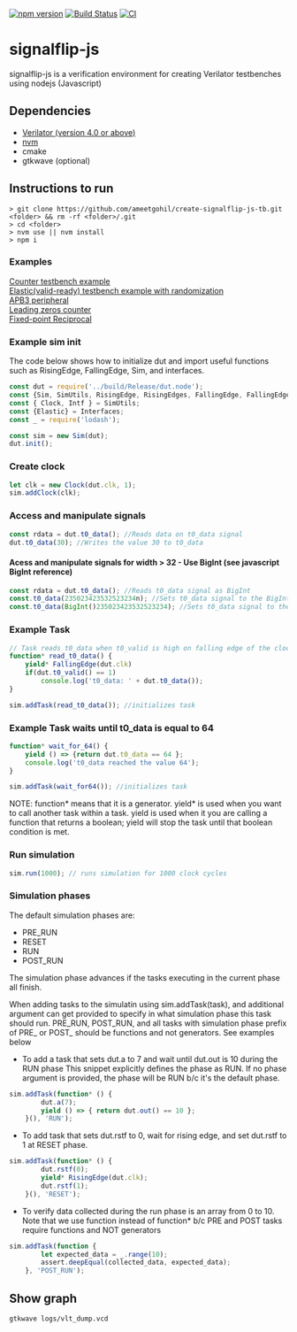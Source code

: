 [![npm version](https://badge.fury.io/js/signalflip-js.svg)](https://badge.fury.io/js/signalflip-js)
[![Build Status](https://travis-ci.com/ameetgohil/signalflip-js.svg?branch=master)](https://travis-ci.com/ameetgohil/signalflip-js)
[![CI](https://github.com/ameetgohil/signalflip-js/actions/workflows/node.js.yml/badge.svg)](https://github.com/ameetgohil/signalflip-js/actions/workflows/node.js.yml)


# signalflip-js
signalflip-js is a verification environment for creating Verilator testbenches using nodejs (Javascript)

## Dependencies
- [Verilator (version 4.0 or above)](https://www.veripool.org/projects/verilator/wiki/Installing)
- [nvm](https://github.com/creationix/nvm)
- cmake
- gtkwave (optional)

## Instructions to run
```
> git clone https://github.com/ameetgohil/create-signalflip-js-tb.git <folder> && rm -rf <folder>/.git
> cd <folder>
> nvm use || nvm install
> npm i

```
### Examples
[Counter testbench example](./docs/CounterTestbench.md)  
[Elastic(valid-ready) testbench example with randomization](./docs/ElasticTestbench.md)  
[APB3 peripheral](https://github.com/ameetgohil/APB3-config-regs)  
[Leading zeros counter](https://github.com/ameetgohil/leading-zeroes-counter)  
[Fixed-point Reciprocal](https://github.com/ameetgohil/reciprocal-sv)

### Example sim init

The code below shows how to initialize dut and import useful functions such as RisingEdge, FallingEdge, Sim, and interfaces.
```javascript
const dut = require('../build/Release/dut.node');
const {Sim, SimUtils, RisingEdge, RisingEdges, FallingEdge, FallingEdges, Interfaces} = require('signalflip-js');
const { Clock, Intf } = SimUtils;
const {Elastic} = Interfaces;
const _ = require('lodash');

const sim = new Sim(dut); 
dut.init();
```

### Create clock
```javascript
let clk = new Clock(dut.clk, 1);
sim.addClock(clk);
```

### Access and manipulate signals
```javascript
const rdata = dut.t0_data(); //Reads data on t0_data signal
dut.t0_data(30); //Writes the value 30 to t0_data
```
#### Acess and manipulate signals for width > 32 - Use BigInt (see javascript BigInt reference)
```javascript
const rdata = dut.t0_data(); //Reads t0_data signal as BigInt 
const.t0_data(235023423532523234n); //Sets t0_data signal to the BigInt value (denoted by n at the end of the literal)
const.t0_data(BigInt()235023423532523234); //Sets t0_data signal to the BigInt value (alternate way to set valule. The result is the same as above)
```

### Example Task
```javascript
// Task reads t0_data when t0_valid is high on falling edge of the clock
function* read_t0_data() {
    yield* FallingEdge(dut.clk)
    if(dut.t0_valid() == 1)
        console.log('t0_data: ' + dut.t0_data());
}

sim.addTask(read_t0_data()); //initializes task
```

### Example Task waits until t0_data is equal to 64
```javascript
function* wait_for_64() {
    yield () => {return dut.t0_data == 64 };
    console.log('t0_data reached the value 64');
}

sim.addTask(wait_for64()); //initializes task
```

NOTE: function* means that it is a generator. yield* is used when you want to call another task within a task. yield is used when it you are calling a function that returns a boolean; yield will stop the task until that boolean condition is met.

### Run simulation
```javascript
sim.run(1000); // runs simulation for 1000 clock cycles
```

### Simulation phases
The default simulation phases are: 
- PRE_RUN
- RESET
- RUN
- POST_RUN

The simulation phase advances if the tasks executing in the current phase all finish.

When adding tasks to the simulatin using sim.addTask(task), and additional argument can get provided to specify in what simulation phase this task should run. PRE_RUN, POST_RUN, and all tasks with simulation phase prefix of PRE_ or POST_ should be functions and not generators. See examples below

- To add a task that sets dut.a to 7 and wait until dut.out is 10 during the RUN phase
This snippet explicitly defines the phase as RUN. If no phase argument is provided, the phase will be RUN b/c it's the default phase.
```javascript
sim.addTask(function* () {
	    dut.a(7);
	    yield () => { return dut.out() == 10 };
	}(), 'RUN');
```

- To add task that sets dut.rstf to 0, wait for rising edge, and set dut.rstf to 1 at RESET phase.
```javascript
sim.addTask(function* () {
	    dut.rstf(0);
	    yield* RisingEdge(dut.clk);
	    dut.rstf(1);
	}(), 'RESET');
```

- To verify data collected during the run phase is an array from 0 to 10. 
Note that we use function instead of function* b/c PRE and POST tasks require functions and NOT generators
```javascript
sim.addTask(function {
	    let expected_data = _.range(10);
	    assert.deepEqual(collected_data, expected_data);
	}, 'POST_RUN');
```

## Show graph
```
gtkwave logs/vlt_dump.vcd
```
